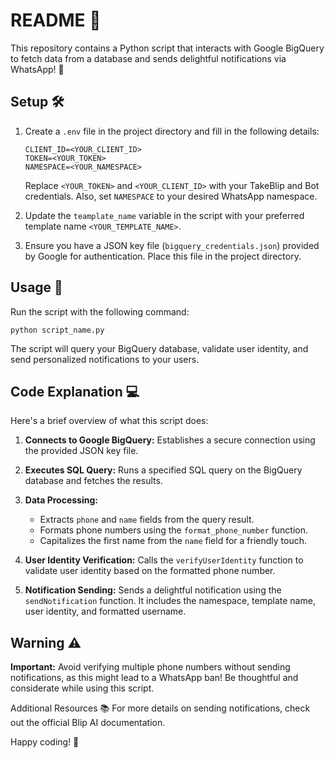 # README 📘

This repository contains a Python script that interacts with Google BigQuery to fetch data from a database and sends delightful notifications via WhatsApp! 🚀

## Setup 🛠️

1. Create a `.env` file in the project directory and fill in the following details:

   ```
   CLIENT_ID=<YOUR_CLIENT_ID>
   TOKEN=<YOUR_TOKEN>
   NAMESPACE=<YOUR_NAMESPACE>
   ```
   Replace `<YOUR_TOKEN>` and `<YOUR_CLIENT_ID>` with your TakeBlip and Bot credentials. Also, set `NAMESPACE` to your desired WhatsApp namespace.

2. Update the `teamplate_name` variable in the script with your preferred template name `<YOUR_TEMPLATE_NAME>`.

3. Ensure you have a JSON key file (`bigquery_credentials.json`) provided by Google for authentication. Place this file in the project directory.

## Usage 🚀

Run the script with the following command:

```
python script_name.py
```

The script will query your BigQuery database, validate user identity, and send personalized notifications to your users.

## Code Explanation 💻

Here's a brief overview of what this script does:

1. **Connects to Google BigQuery:** Establishes a secure connection using the provided JSON key file.

2. **Executes SQL Query:** Runs a specified SQL query on the BigQuery database and fetches the results.

3. **Data Processing:**
   - Extracts `phone` and `name` fields from the query result.
   - Formats phone numbers using the `format_phone_number` function.
   - Capitalizes the first name from the `name` field for a friendly touch.

4. **User Identity Verification:** Calls the `verifyUserIdentity` function to validate user identity based on the formatted phone number.

5. **Notification Sending:** Sends a delightful notification using the `sendNotification` function. It includes the namespace, template name, user identity, and formatted username.

## Warning ⚠️

**Important:** Avoid verifying multiple phone numbers without sending notifications, as this might lead to a WhatsApp ban! Be thoughtful and considerate while using this script.

Additional Resources 📚
For more details on sending notifications, check out the official Blip AI documentation.

Happy coding! 🎉
